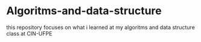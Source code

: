# Algoritms-and-data-structure

this repository focuses on what i learned at my algoritms and data structure class at CIN-UFPE
